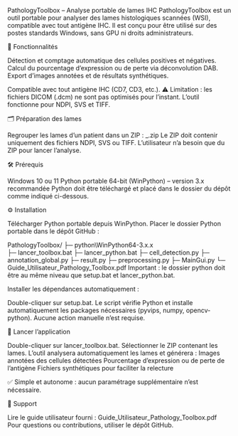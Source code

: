 PathologyToolbox – Analyse portable de lames IHC
PathologyToolbox est un outil portable pour analyser des lames histologiques scannées (WSI), compatible avec tout antigène IHC. Il est conçu pour être utilisé sur des postes standards Windows, sans GPU ni droits administrateurs.

🎯 Fonctionnalités

Détection et comptage automatique des cellules positives et négatives.
Calcul du pourcentage d’expression ou de perte via déconvolution DAB.
Export d’images annotées et de résultats synthétiques.

Compatible avec tout antigène IHC (CD7, CD3, etc.).
⚠️ Limitation : les fichiers DICOM (.dcm) ne sont pas optimisés pour l’instant. L’outil fonctionne pour NDPI, SVS et TIFF.

🗂 Préparation des lames

Regrouper les lames d’un patient dans un ZIP :      <PatientID>_<Antigene>.zip
Le ZIP doit contenir uniquement des fichiers NDPI, SVS ou TIFF.
L’utilisateur n’a besoin que du ZIP pour lancer l’analyse.

🛠 Prérequis

Windows 10 ou 11
Python portable 64-bit (WinPython)
 – version 3.x recommandée
Python doit être téléchargé et placé dans le dossier du dépôt comme indiqué ci-dessous.

⚙️ Installation

Télécharger Python portable depuis WinPython.
Placer le dossier Python portable dans le dépôt GitHub :

PathologyToolbox/
├─ python\WinPython64-3.x.x\
├─ lancer_toolbox.bat
├─ lancer_python.bat
├─ cell_detection.py
├─ annotation_global.py
├─ result.py
├─ preprocessing.py
├─ MainGui.py
└─ Guide_Utilisateur_Pathology_Toolbox.pdf
Important : le dossier python doit être au même niveau que setup.bat et lancer_python.bat.

Installer les dépendances automatiquement :

Double-cliquer sur setup.bat.
Le script vérifie Python et installe automatiquement les packages nécessaires (pyvips, numpy, opencv-python).
Aucune action manuelle n’est requise.

🚀 Lancer l’application

Double-cliquer sur lancer_toolbox.bat.
Sélectionner le ZIP contenant les lames.
L’outil analysera automatiquement les lames et générera :
Images annotées des cellules détectées
Pourcentage d’expression ou de perte de l’antigène
Fichiers synthétiques pour faciliter la relecture

✅ Simple et autonome : aucun paramétrage supplémentaire n’est nécessaire.

📖 Support

Lire le guide utilisateur fourni : Guide_Utilisateur_Pathology_Toolbox.pdf
Pour questions ou contributions, utiliser le dépôt GitHub.

